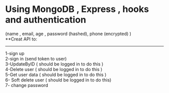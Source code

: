  # Using MongoDB , Express , hooks and authentication <br>
(name , email, age , password (hashed), phone (encrypted) ) <br>
**Creat API to: <br>
<hr>
 1-sign up  <br>
2-sign in (send token to user)   <br>
3-UpdateByID ( should be logged in to do this ) <br>
4-Delete user ( should be logged in to do this ) <br>
5-Get user data ( should be logged in to do this )  <br>
6- Soft delete user ( should be logged in to do this)  <br>
7- change password  <br>
